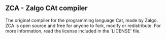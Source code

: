 ## ZCA - Zalgo CAt compiler

The original compiler for the programming language Cat, made by Zalgo.
ZCA is open source and free for anyone to fork, modify or redistribute.
For more information, read the license included in the 'LICENSE' file.
